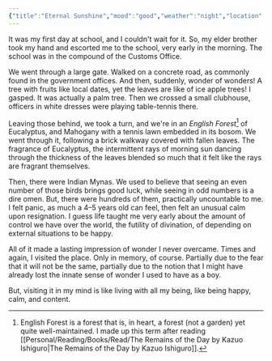 ```yaml
---
{"title":"Eternal Sunshine","mood":"good","weather":"night","location":"Badda, Dhaka","created":"2023-05-17T02:47:58+06:00","updated":"2023-06-08T14:41:58+06:00","dg-note-icon":2,"dg-publish":true,"tags":["life","memory","eppiphany"],"dg-path":"Journal/Eternal Sunshine.md","permalink":"/journal/eternal-sunshine/","dgPassFrontmatter":true,"noteIcon":2}
---
```


It was my first day at school, and I couldn't wait for it. So, my elder brother took my hand and escorted me to the school, very early in the morning. The school was in the compound of the Customs Office.

We went through a large gate. Walked on a concrete road, as commonly found in the government offices. And then, suddenly, wonder of wonders! A tree with fruits like local dates, yet the leaves are like of ice apple trees! I gasped. It was actually a palm tree. Then we crossed a small clubhouse, officers in white dresses were playing table-tennis there.

Leaving those behind, we took a turn, and we're in an *English Forest*[^1] of Eucalyptus, and Mahogany with a tennis lawn embedded in its bosom. We went through it, following a brick walkway covered with fallen leaves. The fragrance of Eucalyptus, the intermittent rays of morning sun dancing through the thickness of the leaves blended so much that it felt like the rays are fragrant themselves.

Then, there were Indian Mynas. We used to believe that seeing an even number of those birds brings good luck, while seeing in odd numbers is a dire omen. But, there were hundreds of them, practically uncountable to me. I felt panic, as much a 4–5 years old can feel, then felt an unusual calm upon resignation. I guess life taught me very early about the amount of control we have over the world, the futility of divination, of depending on external situations to be happy.

All of it made a lasting impression of wonder I never overcame. Times and again, I visited the place. Only in memory, of course. Partially due to the fear that it will not be the same, partially due to the notion that I might have already lost the innate sense of wonder I used to have as a boy.

But, visiting it in my mind is like living with all my being, like being happy, calm, and content.

[^1]: English Forest is a forest that is, in heart, a forest (not a garden) yet quite well-maintained. I made up this term after reading [[Personal/Reading/Books/Read/The Remains of the Day by Kazuo Ishiguro\|The Remains of the Day by Kazuo Ishiguro]].
